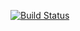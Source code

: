 [![Build Status](https://travis-ci.com/samachola/SMSClient.svg?branch=master)](https://travis-ci.com/samachola/SMSClient)